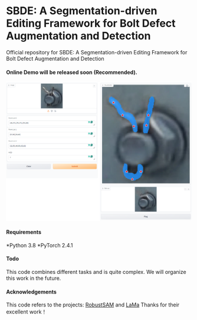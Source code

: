 # SBDE: A Segmentation-driven Editing Framework for Bolt Defect Augmentation and Detection
Official repository for SBDE: A Segmentation-driven Editing Framework for Bolt Defect Augmentation and Detection

#### Online Demo will be released soon (Recommended).
![exp1](exp3.png)

#### Requirements
*Python 3.8
*PyTorch 2.4.1

#### Todo
This code combines different tasks and is quite complex. We will organize this work in the future.

#### Acknowledgements
This code refers to the projects: [RobustSAM](https://github.com/robustsam/RobustSAM) and [LaMa](https://github.com/advimman/lama) Thanks for their excellent work！
